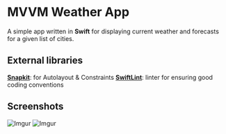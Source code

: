 # MVVM Weather App

A simple app written in **Swift** for displaying current weather and forecasts for a given list of cities.

## External libraries

[**Snapkit**](https://github.com/SnapKit/SnapKit): for Autolayout & Constraints
[**SwiftLint**](https://github.com/realm/SwiftLint): linter for ensuring good coding conventions


## Screenshots
![Imgur](https://imgur.com/FpOmX30)
![Imgur](https://imgur.com/K2Rm9A4)
